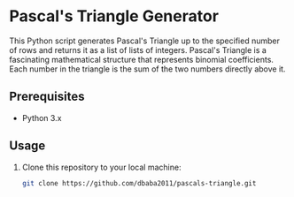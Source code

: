 # Pascal's Triangle Generator

This Python script generates Pascal's Triangle up to the specified number of rows and returns it as a list of lists of integers. Pascal's Triangle is a fascinating mathematical structure that represents binomial coefficients. Each number in the triangle is the sum of the two numbers directly above it.

## Prerequisites

- Python 3.x

## Usage

1. Clone this repository to your local machine:

   ```bash
   git clone https://github.com/dbaba2011/pascals-triangle.git

